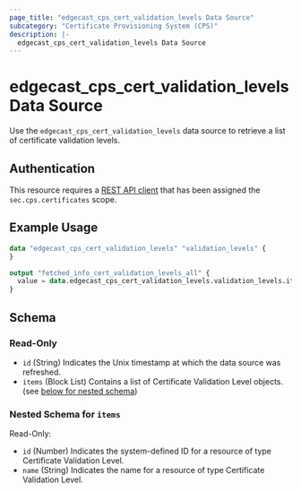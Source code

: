 ```yaml
---
page_title: "edgecast_cps_cert_validation_levels Data Source"
subcategory: "Certificate Provisioning System (CPS)"
description: |-
  edgecast_cps_cert_validation_levels Data Source
---
```


# edgecast_cps_cert_validation_levels Data Source

Use the `edgecast_cps_cert_validation_levels` data source to retrieve a list of certificate validation levels.

## Authentication

This resource requires a [REST API client](../guides/authentication#rest-api-oauth-20-client-credentials) that has been assigned the `sec.cps.certificates` scope.

## Example Usage

```terraform
data "edgecast_cps_cert_validation_levels" "validation_levels" {
}

output "fetched_info_cert_validation_levels_all" {
  value = data.edgecast_cps_cert_validation_levels.validation_levels.items
}
```

<!-- schema generated by tfplugindocs -->
## Schema

### Read-Only

- `id` (String) Indicates the Unix timestamp at which the data source was refreshed.
- `items` (Block List) Contains a list of Certificate Validation Level objects. (see [below for nested schema](#nestedblock--items))

<a id="nestedblock--items"></a>
### Nested Schema for `items`

Read-Only:

- `id` (Number) Indicates the system-defined ID for a resource of type Certificate Validation Level.
- `name` (String) Indicates the name for a resource of type Certificate Validation Level.
